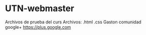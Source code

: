# UTN-webmaster
Archivos de prueba del curs
Archivos:
.html
.css
Gaston
comunidad google+ https://plus.google.com
